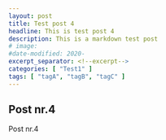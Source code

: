 ```yaml
---
layout: post
title: Test post 4
headline: This is test post 4
description: This is a markdown test post
# image:
#date-modified: 2020-
excerpt_separator: <!--excerpt-->
categories: [ "Test1" ]
tags: [ "tagA", "tagB", "tagC" ]
---
```


## Post nr.4

Post nr.4
